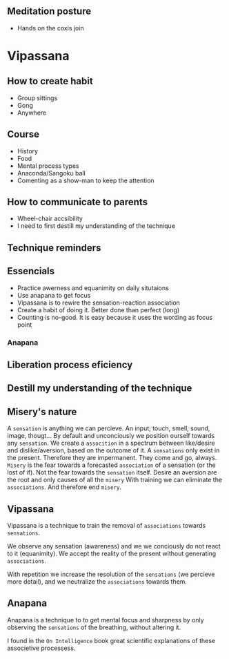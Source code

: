 ## Meditation posture
- Hands on the coxis join

# Vipassana
## How to create habit
- Group sittings
- Gong
- Anywhere
## Course
- History
- Food
- Mental process types
 - Anaconda/Sangoku ball
 - Comenting as a show-man to keep the attention
## How to communicate to parents
- Wheel-chair accsibility
- I need to first destill my understanding of the technique
## Technique reminders
## Essencials
- Practice awerness and equanimity on daily situtaions
- Use anapana to get focus
- Vipassana is to rewire the sensation-reaction association
- Create a habit of doing it. Better done than perfect (long)
- Counting is no-good. It is easy because it uses the wording as focus point
### Anapana
## Liberation process eficiency
## Destill my understanding of the technique

## Misery's nature
A `sensation` is anything we can percieve. An input; touch, smell, sound, image, thougt...
By default and unconciously we position ourself towards any `sensation`. We create a `assocition` in a spectrum between like/desire and dislike/aversion, based on the outcome of it.
A `sensations` only exist in the present. Therefore they are impermanent. They come and go, always.
`Misery` is the fear towards a forecasted `association` of a sensation (or the lost of if). Not the fear towards the `sensation` itself.
Desire an aversion are the root and only causes of all the `misery`
With training we can eliminate the `associations`. And therefore end `misery`.

## Vipassana
Vipassana is a technique to train the removal of `associations` towards `sensations`.

We observe any sensation (awareness) and we we conciously do not react to it (equanimity). We accept the reality of the present without generating `associations`.

With repetition we increase the resolution of the `sensations` (we percieve more detail), and we neutralize the `associations` towards them.

## Anapana
Anapana is a technique to to get mental focus and sharpness by only observing the `sensations` of the breathing, without altering it.


I found in the `On Intelligence` book great scientific explanations of these associetive processess.


